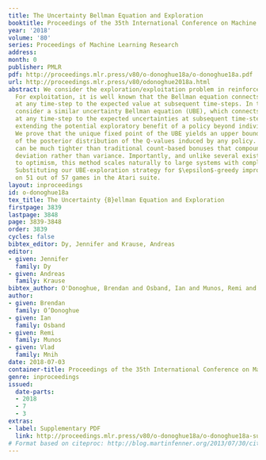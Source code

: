 ```yaml
---
title: The Uncertainty Bellman Equation and Exploration
booktitle: Proceedings of the 35th International Conference on Machine Learning
year: '2018'
volume: '80'
series: Proceedings of Machine Learning Research
address: 
month: 0
publisher: PMLR
pdf: http://proceedings.mlr.press/v80/o-donoghue18a/o-donoghue18a.pdf
url: http://proceedings.mlr.press/v80/odonoghue2018a.html
abstract: We consider the exploration/exploitation problem in reinforcement learning.
  For exploitation, it is well known that the Bellman equation connects the value
  at any time-step to the expected value at subsequent time-steps. In this paper we
  consider a similar uncertainty Bellman equation (UBE), which connects the uncertainty
  at any time-step to the expected uncertainties at subsequent time-steps, thereby
  extending the potential exploratory benefit of a policy beyond individual time-steps.
  We prove that the unique fixed point of the UBE yields an upper bound on the variance
  of the posterior distribution of the Q-values induced by any policy. This bound
  can be much tighter than traditional count-based bonuses that compound standard
  deviation rather than variance. Importantly, and unlike several existing approaches
  to optimism, this method scales naturally to large systems with complex generalization.
  Substituting our UBE-exploration strategy for $\epsilon$-greedy improves DQN performance
  on 51 out of 57 games in the Atari suite.
layout: inproceedings
id: o-donoghue18a
tex_title: The Uncertainty {B}ellman Equation and Exploration
firstpage: 3839
lastpage: 3848
page: 3839-3848
order: 3839
cycles: false
bibtex_editor: Dy, Jennifer and Krause, Andreas
editor:
- given: Jennifer
  family: Dy
- given: Andreas
  family: Krause
bibtex_author: O'Donoghue, Brendan and Osband, Ian and Munos, Remi and Mnih, Vlad
author:
- given: Brendan
  family: O’Donoghue
- given: Ian
  family: Osband
- given: Remi
  family: Munos
- given: Vlad
  family: Mnih
date: 2018-07-03
container-title: Proceedings of the 35th International Conference on Machine Learning
genre: inproceedings
issued:
  date-parts:
  - 2018
  - 7
  - 3
extras:
- label: Supplementary PDF
  link: http://proceedings.mlr.press/v80/o-donoghue18a/o-donoghue18a-supp.pdf
# Format based on citeproc: http://blog.martinfenner.org/2013/07/30/citeproc-yaml-for-bibliographies/
---
```

